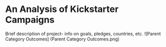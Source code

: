 # An Analysis of Kickstarter Campaigns
Brief description of project- info on goals, pledges, countries, etc.
![Parent Category Outcomes] (Parent Category Outcomes.png)
